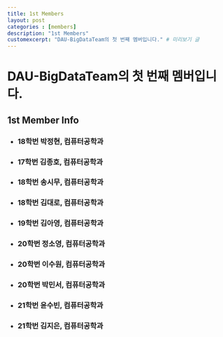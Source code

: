 ```yaml
---
title: 1st Members
layout: post
categories : [members]
description: "1st Members"
customexcerpt: "DAU-BigDataTeam의 첫 번째 멤버입니다." # 미리보기 글 
---
```


# DAU-BigDataTeam의 첫 번째 멤버입니다.

## 1st Member Info

- ### 18학번 박정현, 컴퓨터공학과
- ### 17학번 김종호, 컴퓨터공학과
- ### 18학번 송시무, 컴퓨터공학과
- ### 18학번 김대로, 컴퓨터공학과
- ### 19학번 김아영, 컴퓨터공학과
- ### 20학번 정소영, 컴퓨터공학과
- ### 20학번 이수원, 컴퓨터공학과
- ### 20학번 박민서, 컴퓨터공학과
- ### 21학번 윤수빈, 컴퓨터공학과
- ### 21학번 김지은, 컴퓨터공학과
